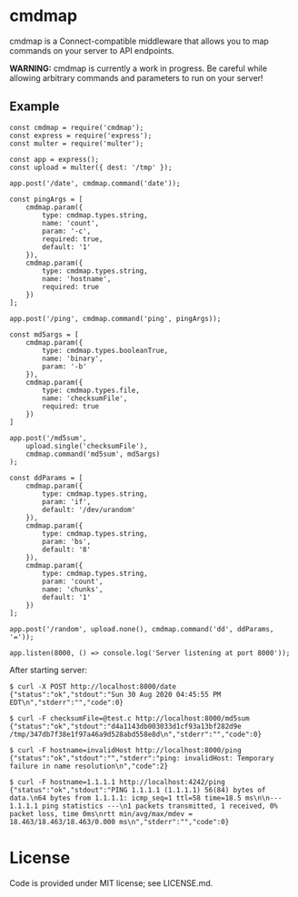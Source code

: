# cmdmap

cmdmap is a Connect-compatible middleware that allows you to map commands on your server to API endpoints.

**WARNING:** cmdmap is currently a work in progress. Be careful while allowing arbitrary commands and parameters to run on your server!

## Example

    const cmdmap = require('cmdmap');
    const express = require('express');
    const multer = require('multer');

    const app = express();
    const upload = multer({ dest: '/tmp' });

    app.post('/date', cmdmap.command('date'));

    const pingArgs = [
        cmdmap.param({
            type: cmdmap.types.string,
            name: 'count',
            param: '-c',
            required: true,
            default: '1'
        }),
        cmdmap.param({
            type: cmdmap.types.string,
            name: 'hostname',
            required: true
        })
    ];

    app.post('/ping', cmdmap.command('ping', pingArgs));

    const md5args = [
        cmdmap.param({
            type: cmdmap.types.booleanTrue,
            name: 'binary',
            param: '-b'
        }),
        cmdmap.param({
            type: cmdmap.types.file,
            name: 'checksumFile',
            required: true
        })
    ]

    app.post('/md5sum',
        upload.single('checksumFile'),
        cmdmap.command('md5sum', md5args)
    );

    const ddParams = [
        cmdmap.param({
            type: cmdmap.types.string,
            param: 'if',
            default: '/dev/urandom'
        }),
        cmdmap.param({
            type: cmdmap.types.string,
            param: 'bs',
            default: '8'
        }),
        cmdmap.param({
            type: cmdmap.types.string,
            param: 'count',
            name: 'chunks',
            default: '1'
        })
    ];

    app.post('/random', upload.none(), cmdmap.command('dd', ddParams, '='));

    app.listen(8000, () => console.log('Server listening at port 8000'));

After starting server:

    $ curl -X POST http://localhost:8000/date                             
    {"status":"ok","stdout":"Sun 30 Aug 2020 04:45:55 PM EDT\n","stderr":"","code":0}

    $ curl -F checksumFile=@test.c http://localhost:8000/md5sum
    {"status":"ok","stdout":"d4a1143db003033d1cf93a13bf282d9e  /tmp/347db7f38e1f97a46a9d528abd558e8d\n","stderr":"","code":0}

    $ curl -F hostname=invalidHost http://localhost:8000/ping
    {"status":"ok","stdout":"","stderr":"ping: invalidHost: Temporary failure in name resolution\n","code":2}

    $ curl -F hostname=1.1.1.1 http://localhost:4242/ping
    {"status":"ok","stdout":"PING 1.1.1.1 (1.1.1.1) 56(84) bytes of data.\n64 bytes from 1.1.1.1: icmp_seq=1 ttl=58 time=18.5 ms\n\n--- 1.1.1.1 ping statistics ---\n1 packets transmitted, 1 received, 0% packet loss, time 0ms\nrtt min/avg/max/mdev = 18.463/18.463/18.463/0.000 ms\n","stderr":"","code":0}

# License

Code is provided under MIT license; see LICENSE.md.
